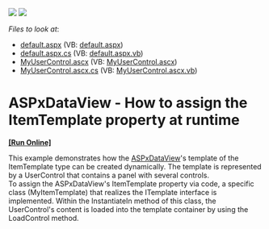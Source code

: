 <!-- default badges list -->
[![](https://img.shields.io/badge/Open_in_DevExpress_Support_Center-FF7200?style=flat-square&logo=DevExpress&logoColor=white)](https://supportcenter.devexpress.com/ticket/details/E1433)
[![](https://img.shields.io/badge/📖_How_to_use_DevExpress_Examples-e9f6fc?style=flat-square)](https://docs.devexpress.com/GeneralInformation/403183)
<!-- default badges end -->
<!-- default file list -->
*Files to look at*:

* [default.aspx](./CS/WebSite/default.aspx) (VB: [default.aspx](./VB/WebSite/default.aspx))
* [default.aspx.cs](./CS/WebSite/default.aspx.cs) (VB: [default.aspx.vb](./VB/WebSite/default.aspx.vb))
* [MyUserControl.ascx](./CS/WebSite/MyUserControl.ascx) (VB: [MyUserControl.ascx](./VB/WebSite/MyUserControl.ascx))
* [MyUserControl.ascx.cs](./CS/WebSite/MyUserControl.ascx.cs) (VB: [MyUserControl.ascx.vb](./VB/WebSite/MyUserControl.ascx.vb))
<!-- default file list end -->
# ASPxDataView - How to assign the ItemTemplate property at runtime
<!-- run online -->
**[[Run Online]](https://codecentral.devexpress.com/e1433/)**
<!-- run online end -->


<p>This example demonstrates how the <a href="https://documentation.devexpress.com/#AspNet/clsDevExpressWebASPxDataViewtopic">ASPxDataView</a>'s template of the ItemTemplate type can be created dynamically. The template is represented by a UserControl that contains a panel with several controls. <br> To assign the ASPxDataView's ItemTemplate property via code, a specific class (MyItemTemplate) that realizes the ITemplate interface is implemented. Within the InstantiateIn method of this class, the UserControl's content is loaded into the template container by using the LoadControl method.</p>

<br/>


